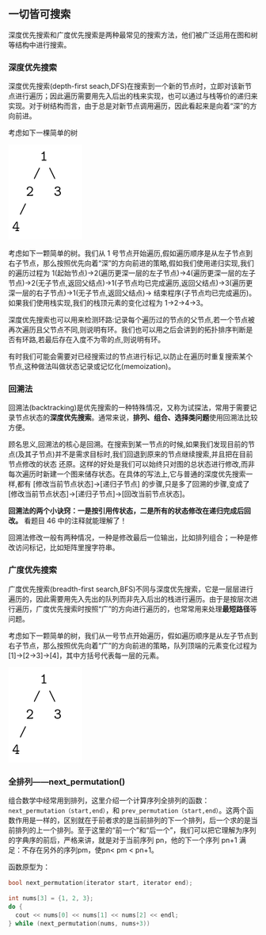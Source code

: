 ## 一切皆可搜索

深度优先搜索和广度优先搜索是两种最常见的搜索方法，他们被广泛运用在图和树等结构中进行搜索。

### 深度优先搜索

深度优先搜索(depth-first seach,DFS)在搜索到一个新的节点时，立即对该新节点进行遍历；因此遍历需要用先入后出的栈来实现，也可以通过与栈等价的递归来实现。对于树结构而言，由于总是对新节点调用遍历，因此看起来是向着“深”的方向前进。

考虑如下一棵简单的树

![](./../figs/搜索方法-简单树示意.png)

考虑如下一颗简单的树。我们从 1 号节点开始遍历,假如遍历顺序是从左子节点到右子节点，那么按照优先向着“深”的方向前进的策略,假如我们使用递归实现,我们的遍历过程为 1(起始节点)->2(遍历更深一层的左子节点)->4(遍历更深一层的左子节点)->2(无子节点,返回父结点)->1(子节点均已完成遍历,返回父结点)->3(遍历更深一层的右子节点)->1(无子节点,返回父结点)-> 结束程序(子节点均已完成遍历)。如果我们使用栈实现,我们的栈顶元素的变化过程为 1->2->4->3。

深度优先搜索也可以用来检测环路:记录每个遍历过的节点的父节点,若一个节点被再次遍历且父节点不同,则说明有环。我们也可以用之后会讲到的拓扑排序判断是否有环路,若最后存在入度不为零的点,则说明有环。

有时我们可能会需要对已经搜索过的节点进行标记,以防止在遍历时重复搜索某个节点,这种做法叫做状态记录或记忆化(memoization)。

### 回溯法

回溯法(backtracking)是优先搜索的一种特殊情况，又称为试探法，常用于需要记录节点状态的**深度优先搜索**。通常来说，**排列、组合、选择类问题**使用回溯法比较方便。

顾名思义,回溯法的核心是回溯。在搜索到某一节点的时候,如果我们发现目前的节点(及其子节点)并不是需求目标时,我们回退到原来的节点继续搜索,并且把在目前节点修改的状态
还原。这样的好处是我们可以始终只对图的总状态进行修改,而非每次遍历时新建一个图来储存状态。在具体的写法上,它与普通的深度优先搜索一样,都有 \[修改当前节点状态\]→\[递归子节点\] 的步骤,只是多了回溯的步骤,变成了 \[修改当前节点状态\]→\[递归子节点\]→\[回改当前节点状态\]。

**回溯法的两个小诀窍：一是按引用传状态，二是所有的状态修改在递归完成后回改。** 看题目 46 中的注释就能理解了！

回溯法修改一般有两种情况，一种是修改最后一位输出，比如排列组合；一种是修改访问标记，比如矩阵里搜字符串。

### 广度优先搜索

广度优先搜索(breadth-first search,BFS)不同与深度优先搜索，它是一层层进行遍历的，因此需要用先入先出的队列而非先入后出的栈进行遍历。由于是按层次进行遍历，广度优先搜索时按照“广”的方向进行遍历的，也常常用来处理**最短路径**等问题。

考虑如下一颗简单的树，我们从一号节点开始遍历，假如遍历顺序是从左子节点到右子节点，那么按照优先向着“广”的方向前进的策略，队列顶端的元素变化过程为 \[1\]->\[2->3\]->\[4\]，其中方括号代表每一层的元素。

![](./../figs/搜索方法-简单树示意.png)

### 全排列——next_permutation()

组合数学中经常用到排列，这里介绍一个计算序列全排列的函数：`next_permutation（start,end）`，和 `prev_permutation（start,end）`。这两个函数作用是一样的，区别就在于前者求的是当前排列的下一个排列，后一个求的是当前排列的上一个排列。至于这里的“前一个”和“后一个”，我们可以把它理解为序列的字典序的前后，严格来讲，就是对于当前序列 pn，他的下一个序列 pn+1 满足：不存在另外的序列pm，使pn\< pm \< pn+1。

函数原型为：

```c++
bool next_permutation(iterator start, iterator end);
```

```c++
int nums[3] = {1, 2, 3};
do {
  cout << nums[0] << nums[1] << nums[2] << endl;
} while (next_permutation(nums, nums+3))
```
